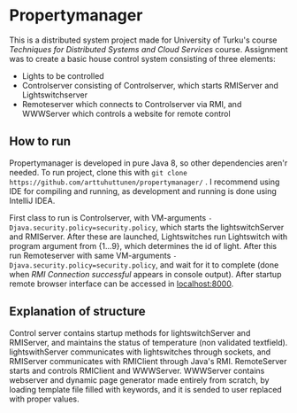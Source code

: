 # Propertymanager

This is a distributed system project made for University of Turku's course *Techniques for Distributed Systems and Cloud Services* course.
Assignment was to create a basic house control system consisting of three elements: 
* Lights to be controlled
* Controlserver consisting of Controlserver, which starts RMIServer and Lightswitchserver
* Remoteserver which connects to Controlserver via RMI, and WWWServer which controls a website for remote control

## How to run

Propertymanager is developed in pure Java 8, so other dependencies aren'r needed. To run project, clone this with `git clone https://github.com/arttuhuttunen/propertymanager/`
. I recommend using IDE for compiling and running, as development and running is done using IntelliJ IDEA. 

First class to run is Controlserver, with VM-arguments `-Djava.security.policy=security.policy`, which starts the lightswitchServer
and RMIServer. After these are launched, Lightswitches run Lightswitch with program argument from {1...9}, which determines the id of light.
After this run Remoteserver with same VM-arguments `-Djava.security.policy=security.policy`, and wait for it to complete (done when *RMI Connection successful* appears in console output).
After startup remote browser interface can be accessed in [localhost:8000](http://localhost:8000). 

## Explanation of structure

Control server contains startup methods for lightswitchServer and RMIServer, and maintains the status of temperature (non validated textfield).
lightswithServer communicates with lightswitches through sockets, and RMIServer communicates with RMIClient through Java's RMI.
RemoteServer starts and controls RMIClient and WWWServer. WWWServer contains webserver and dynamic page generator made entirely from scratch,
by loading template file filled with keywords, and it is sended to user replaced with proper values.
